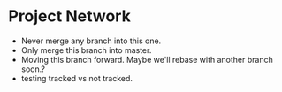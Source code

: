Project Network
===============

- Never merge any branch into this one. 
- Only merge this branch into master.
- Moving this branch forward. Maybe we'll rebase with another branch soon.?
- testing tracked vs not tracked.

